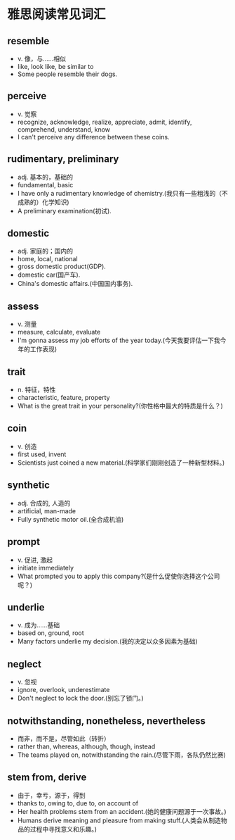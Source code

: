 # 雅思阅读常见词汇

## resemble

- v. 像，与……相似
- like, look like, be similar to
- Some people resemble their dogs.

## perceive

- v. 觉察
- recognize, acknowledge, realize, appreciate, admit, identify, comprehend, understand, know
- I can't perceive any difference between these coins.

## rudimentary, preliminary

- adj. 基本的，基础的
- fundamental, basic
- I have only a rudimentary knowledge of chemistry.(我只有一些粗浅的（不成熟的）化学知识)
- A preliminary examination(初试).

## domestic

- adj. 家庭的；国内的
- home, local, national
- gross domestic product(GDP).
- domestic car(国产车).
- China's domestic affairs.(中国国内事务).

## assess

- v. 测量
- measure, calculate, evaluate
- I'm gonna assess my job efforts of the year today.(今天我要评估一下我今年的工作表现)

## trait

- n. 特征，特性
- characteristic, feature, property
- What is the great trait in your personality?(你性格中最大的特质是什么？)

## coin

- v. 创造
- first used, invent
- Scientists just coined a new material.(科学家们刚刚创造了一种新型材料。)

## synthetic

- adj. 合成的, 人造的
- artificial, man-made
- Fully synthetic motor oil.(全合成机油)

## prompt

- v. 促进, 激起
- initiate immediately
- What prompted you to apply this company?(是什么促使你选择这个公司呢？)


## underlie

- v. 成为……基础
- based on, ground, root
- Many factors underlie my decision.(我的决定以众多因素为基础)


## neglect

- v. 忽视
- ignore, overlook, underestimate
- Don't neglect to lock the door.(别忘了锁门。)


## notwithstanding, nonetheless, nevertheless

- 而非，而不是，尽管如此（转折）
- rather than, whereas, although, though, instead
- The teams played on, notwithstanding the rain.(尽管下雨，各队仍然比赛)


## stem from, derive

- 由于，幸亏，源于，得到
- thanks to, owing to, due to, on account of
- Her health problems stem from an accident.(她的健康问题源于一次事故。)
- Humans derive meaning and pleasure from making stuff.(人类会从制造物品的过程中寻找意义和乐趣。)








